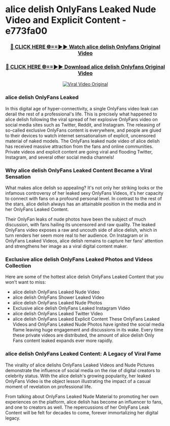 # alice delish OnlyFans Leaked Nude Video and Explicit Content - e773fa00

<div align="center">

### [🔴 CLICK HERE 🌐==►► Watch alice delish Onlyfans Original Video](https://aff.leakpic.com/?utm_medium=9dac6e3e92780789e695eb65dc45befdb20081c8&utm_campaign=Link_for_leakpic_com)

### [🔴 CLICK HERE 🌐==►► Download alice delish Onlyfans Original Video](https://aff.leakpic.com/?utm_medium=9dac6e3e92780789e695eb65dc45befdb20081c8&utm_campaign=Link_for_leakpic_com)

[![Viral Video Original](https://i.ibb.co.com/xMMVF88/686577567.gif)](https://aff.leakpic.com/?utm_medium=9dac6e3e92780789e695eb65dc45befdb20081c8&utm_campaign=Link_for_leakpic_com)

</div>

### alice delish OnlyFans Leaked
In this digital age of hyper-connectivity, a single OnlyFans video leak can derail the rest of a professional's life. This is precisely what happened to alice delish following the viral spread of her explosive OnlyFans video on social media sites such as Twitter, Reddit, and Instagram. The releasing of so-called exclusive OnlyFans content is everywhere, and people are glued to their devices to watch internet sensationalism of explicit, uncensored material of naked models. 
The OnlyFans leaked nude video of alice delish has received massive attraction from the fans and online communities. Private videos and explicit content are going viral and flooding Twitter, Instagram, and several other social media channels!

### Why alice delish OnlyFans Leaked Content Became a Viral Sensation
What makes alice delish so appealing? It's not only her striking looks or the infamous controversy of her leaked sexy OnlyFans Videos, it's her capacity to connect with fans on a profound personal level. In contrast to the rest of the stars, alice delish always has an attainable position in the media and in her OnlyFans Leaked Content.

Their OnlyFan leaks of nude photos have been the subject of much discussion, with fans hailing its uncensored and raw quality. The leaked OnlyFans video exposes a raw and uncouth side of alice delish, which in turn renders her seem more real to her audience. On Instagram or in OnlyFans Leaked Videos, alice delish remains to capture her fans' attention and strengthens her image as a viral digital content maker.

### Exclusive alice delish OnlyFans Leaked Photos and Videos Collection
Here are some of the hottest alice delish OnlyFans Leaked Content that you won't want to miss:
- alice delish OnlyFans Leaked Nude Video
- alice delish OnlyFans Shower Leaked Video
- alice delish OnlyFans Leaked Nude Photos
- Exclusive alice delish OnlyFans Leaked Instagram Video
- alice delish OnlyFans Leaked Twitter Video
- alice delish OnlyFans Leaked Explicit Content
These OnlyFans Leaked Videos and OnlyFans Leaked Nude Photos have ignited the social media flame leaving huge engagement and discussions in its wake. Every time these private videos are distributed, the amount of alice delish Only Fans content leaked expands ever more rapidly.

### alice delish OnlyFans Leaked Content: A Legacy of Viral Fame
The virality of alice delishs OnlyFans Leaked Videos and Nude Pictures demonstrate the influence of social media on the rise of digital creators to celebrity status. With the alice delish's growing popularity, her leaked OnlyFans Video is the object lesson illustrating the impact of a casual moment of revelation on professional life.

From talking about OnlyFans Leaked Nude Material to promoting her own experiences on the platform, alice delish has become an influencer to fans, and one to creators as well. The repercussions of her OnlyFans Leak Content will be felt for decades to come, forever immortalizing her digital legacy.
